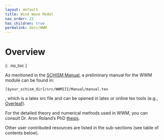 ```yaml
---
layout: default
title: Wind Wave Model
nav_order: 22
has_children: true
permalink: docs/WWM
---
```


# Overview
{: .no_toc }

As mentioned in the [SCHISM Manual](http://ccrm.vims.edu/schismweb/SCHISM_v5.9-Manual.pdf),
a preliminary manual for the WWM module can be found in:
```
[$your_schism_dir]/src/WWMIII/Manual/manual.tex
```
, which is a latex src file and can be opened in latex or online tex tools (e.g., [Overleaf](https://www.overleaf.com/)).

For the detailed theory and numerical methods used in WWM, you can consult Dr. Aron Roland’s PhD
[thesis](http://ccrm.vims.edu/schismweb/Roland_2008_PHD_thesis.pdf).

Other user contributed resources are listed in the sub-sections (see table of contents below).
